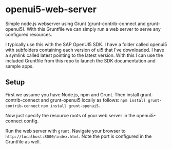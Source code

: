 # openui5-web-server
Simple node.js webserver using Grunt (grunt-contrib-connect and grunt-openui5).
With this Gruntfile we can simply run a web server to serve any configured resources.

I typically use this with the SAP OpenUI5 SDK.
I have a folder called openui5 with subfolders containing each version of ui5 that I've downloaded. I have a symlink called latest pointing to the latest version.
With this I can use the included Gruntfile from this repo to launch the SDK documentation and sample apps.

## Setup ##
First we assume you have Node.js, npm and Grunt. Then install grunt-contrib-connect and grunt-openui5 locally as follows:
```npm install grunt-contrib-connect``` ```npm install grunt-openui5```.

Now just specify the resource roots of your web server in the openui5-connect config.

Run the web server with ```grunt```. Navigate your browser to ```http://localhost:8000/index.html```. Note the port is configured in the Gruntfile as well.

